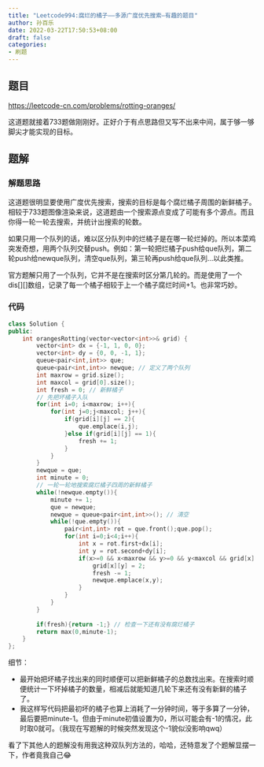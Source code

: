 ```yaml
---
title: "Leetcode994:腐烂的橘子——多源广度优先搜索—有趣的题目"
author: 孙百乐
date: 2022-03-22T17:50:53+08:00
draft: false
categories: 
- 刷题
---
```


## 题目

https://leetcode-cn.com/problems/rotting-oranges/

这道题就接着733题做刚刚好。正好介于有点思路但又写不出来中间，属于够一够脚尖才能实现的目标。

## 题解

### 解题思路

这道题很明显要使用广度优先搜索，搜索的目标是每个腐烂橘子周围的新鲜橘子。相较于733题图像渲染来说，这道题由一个搜索源点变成了可能有多个源点。而且你得一轮一轮去搜索，并统计出搜索的轮数。

如果只用一个队列的话，难以区分队列中的烂橘子是在哪一轮烂掉的。所以本菜鸡突发奇想，用两个队列交替push。例如：第一轮把烂橘子push给que队列，第二轮push给newque队列，清空que队列，第三轮再push给que队列...以此类推。

官方题解只用了一个队列，它并不是在搜索时区分第几轮的。而是使用了一个dis[][]数组，记录了每一个橘子相较于上一个橘子腐烂时间+1。也非常巧妙。

### 代码

```c++
class Solution {
public:
    int orangesRotting(vector<vector<int>>& grid) {
        vector<int> dx = {-1, 1, 0, 0};
        vector<int> dy = {0, 0, -1, 1};
        queue<pair<int,int>> que;
        queue<pair<int,int>> newque; // 定义了两个队列
        int maxrow = grid.size(); 
        int maxcol = grid[0].size();
        int fresh = 0; // 新鲜橘子
        // 先把坏橘子入队
        for(int i=0; i<maxrow; i++){
            for(int j=0;j<maxcol; j++){
                if(grid[i][j] == 2){
                    que.emplace(i,j);
                }else if(grid[i][j] == 1){
                    fresh += 1;
                }
            }
        }
        newque = que;
        int minute = 0;
        // 一轮一轮地搜索腐烂橘子四周的新鲜橘子
        while(!newque.empty()){
            minute += 1;
            que = newque;
            newque = queue<pair<int,int>>(); // 清空
            while(!que.empty()){
                pair<int,int> rot = que.front();que.pop();
                for(int i=0;i<4;i++){
                    int x = rot.first+dx[i];
                    int y = rot.second+dy[i];
                    if(x>=0 && x<maxrow && y>=0 && y<maxcol && grid[x][y]==1){
                        grid[x][y] = 2;
                        fresh -= 1;
                        newque.emplace(x,y);
                    }
                }
            }
        }
        
        if(fresh){return -1;} // 检查一下还有没有腐烂橘子
        return max(0,minute-1);
    }
};
```

细节：

* 最开始把坏橘子找出来的同时顺便可以把新鲜橘子的总数找出来。在搜索时顺便统计一下坏掉橘子的数量，相减后就能知道几轮下来还有没有新鲜的橘子了。
* 我这样写代码把最初坏的橘子也算上消耗了一分钟时间，等于多算了一分钟，最后要把minute-1。但由于minute初值设置为0，所以可能会有-1的情况，此时取0就可。（我现在写题解的时候突然发现这个-1貌似没影响qwq）

看了下其他人的题解没有用我这种双队列方法的，哈哈，还特意发了个题解显摆一下，作者竟我自己😂


